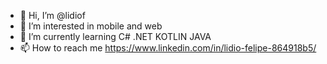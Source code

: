 - 👋 Hi, I’m @lidiof
- 👀 I’m interested in mobile and web
- 🌱 I’m currently learning C# .NET KOTLIN JAVA
- 📫 How to reach me https://www.linkedin.com/in/lidio-felipe-864918b5/
